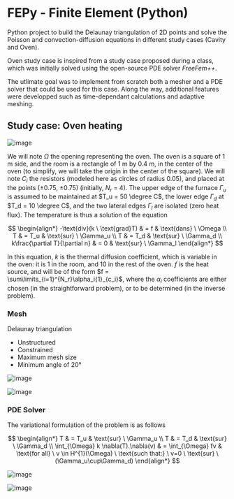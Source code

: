 # FEPy - Finite Element (Python)

Python project to build the Delaunay triangulation of 2D points and solve the Poisson and convection-diffusion equations in different study cases (Cavity and Oven).

Oven study case is inspired from a study case proposed during a class, which was initially solved using the open-source PDE solver *FreeFem++*.

The utlimate goal was to implement from scratch both a mesher and a PDE solver that could be used for this case. Along the way, additional features were developped such as time-dependant calculations and adaptive meshing.

## Study case: Oven heating

![image](https://user-images.githubusercontent.com/95024044/189478083-f625327c-88c6-4133-bb82-6e5045aa715c.png)

We will note $\Omega$ the opening representing the oven. The oven is a square of 1 m side, and the room is a rectangle of 1 m by 0.4 m, in the center of the oven (to simplify, we will take the origin in the center of the square). We will note $C_i$ the resistors (modeled here as circles of radius 0.05), and placed at the points (±0.75, ±0.75) (initially, $N_r$ = 4).
The upper edge of the furnace $\Gamma_u$ is assumed to be maintained at $T_u = 50 \degree C$, the lower edge $\Gamma_d$ at $T_d = 10 \degree C$, and the two lateral edges $\Gamma_l$ are isolated (zero heat flux). The temperature is thus a solution of the equation

$$
\begin{align*}
-\text{div}(k \ \text{grad}T) & = f & \text{dans} \ \Omega \\
T & = T_u & \text{sur} \ \Gamma_u \\
T & = T_d & \text{sur} \ \Gamma_d \\
k\frac{\partial T}{\partial n} & = 0 & \text{sur} \ \Gamma_l
\end{align*}
$$

In this equation, $k$ is the thermal diffusion coefficient, which is variable in the oven: it is 1 in the room, and 10 in the rest of the oven. $f$ is the heat source, and will be of the form $f = \sum\limits_{i=1}^{N_r}\alpha_i{1}_{c_i}$, where the $\alpha_i$ coefficients are either chosen (in the straightforward problem), or to be determined (in the inverse problem).

### Mesh

Delaunay triangulation
- Unstructured
- Constrained
- Maximum mesh size
- Minimum angle of 20°

![image](https://user-images.githubusercontent.com/95024044/189440875-f7736f4b-e30b-4d10-aac1-c24f3ba526b9.png)

![image](https://user-images.githubusercontent.com/95024044/189417475-4773a97a-d9ab-4cac-9157-da677e53ad33.png)

### PDE Solver

The variational formulation of the problem is as follows

$$
\begin{align*}
 T & = T_u & \text{sur} \ \Gamma_u \\
 T & = T_d & \text{sur} \ \Gamma_d \\
 \int_{\Omega} k \nabla(T).\nabla(v) & = \int_{\Omega} fv & \text{for all} \ v \in H^{1}(\Omega) \ \text{such that:} \ v=0 \ \text{sur} \ (\Gamma_u\cup\Gamma_d)
\end{align*}
$$

![image](https://user-images.githubusercontent.com/95024044/189478517-c40aa26d-c1b2-4915-9b18-e39e22b5b8e1.png)

![image](https://user-images.githubusercontent.com/95024044/189477809-38e02119-8ca1-460f-baf0-48ed8cf0dd15.png)
